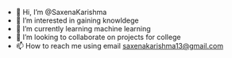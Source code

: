 - 👋 Hi, I’m @SaxenaKarishma
- 👀 I’m interested in gaining knowldege
- 🌱 I’m currently learning machine learning 
- 💞️ I’m looking to collaborate on projects for college
- 📫 How to reach me using email saxenakarishma13@gmail.com

<!---
SaxenaKarishma/SaxenaKarishma is a ✨ special ✨ repository because its `README.md` (this file) appears on your GitHub profile.
You can click the Preview link to take a look at your changes.
--->
